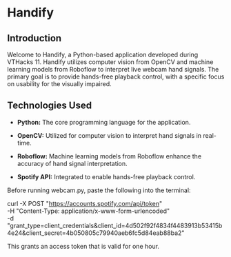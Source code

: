 # Handify

## Introduction

Welcome to Handify, a Python-based application developed during VTHacks 11. Handify utilizes computer vision from OpenCV and machine learning models from Roboflow to interpret live webcam hand signals. The primary goal is to provide hands-free playback control, with a specific focus on usability for the visually impaired.

## Technologies Used

- **Python:** The core programming language for the application.

- **OpenCV:** Utilized for computer vision to interpret hand signals in real-time.

- **Roboflow:** Machine learning models from Roboflow enhance the accuracy of hand signal interpretation.

- **Spotify API:** Integrated to enable hands-free playback control.

Before running webcam.py, paste the following into the terminal:

curl -X POST "https://accounts.spotify.com/api/token" \
     -H "Content-Type: application/x-www-form-urlencoded" \
     -d "grant_type=client_credentials&client_id=4d502f92f4834f4483913b53415b4e24&client_secret=4b050805c79940aeb6fc5d84eab88ba2"

This grants an access token that is valid for one hour.

